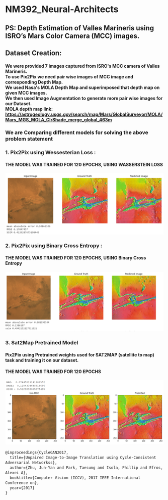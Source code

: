 # NM392_Neural-Architects
## PS: Depth Estimation of Valles Marineris using ISRO’s Mars Color Camera (MCC) images.
##
## Dataset Creation:
#### We were provided 7 images captured from ISRO's MCC camera of Valles Marineris.<br>To use Pix2Pix we need pair wise images of MCC image and corresponding Depth Map.<br>We used Nasa's MOLA Depth Map and superimposed that depth map on given MCC images.<br>We then used Image Augmentation to generate more pair wise images for our Dataset.<br>MOLA depth map link: https://astrogeology.usgs.gov/search/map/Mars/GlobalSurveyor/MOLA/Mars_MGS_MOLA_ClrShade_merge_global_463m
### We are Comparing different models for solving the above problem statement
### 1. Pix2Pix using Wessesterian Loss :
#### THE MODEL WAS TRAINED FOR 120 EPOCHS, USING WASSERSTEIN LOSS
![OUTPUT](https://github.com/ArjunPukale/SIH2020_NM392/blob/master/Images/Pix2pix%20Wloss.png)
### 2. Pix2Pix using Binary Cross Entropy :
#### THE MODEL WAS TRAINED FOR 120 EPOCHS, USING Binary Cross Entropy
![OUTPUT](https://github.com/ArjunPukale/SIH2020_NM392/blob/master/Images/Pix2pixBCE.PNG)
### 3. Sat2Map Pretrained Model
#### Pix2Pix using Pretrained weights used for SAT2MAP (satellite to map) task and training it on our dataset.
#### THE MODEL WAS TRAINED FOR 120 EPOCHS
![OUTPUT](https://github.com/ArjunPukale/SIH2020_NM392/blob/master/Images/Sat2map.png)


```
@inproceedings{CycleGAN2017,
  title={Unpaired Image-to-Image Translation using Cycle-Consistent Adversarial Networkss},
  author={Zhu, Jun-Yan and Park, Taesung and Isola, Phillip and Efros, Alexei A},
  booktitle={Computer Vision (ICCV), 2017 IEEE International Conference on},
  year={2017}
}
```
